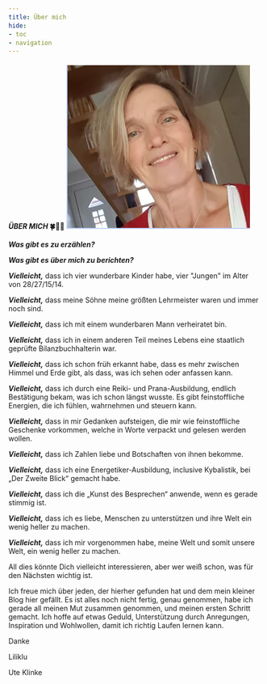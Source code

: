 ```yaml
---
title: Über mich
hide:
- toc
- navigation
---
```

<style>
img {
  float: middel;
}
</style>
#### ***ÜBER MICH***  🍀🦋💚 ![](img/ueber-mich.png)


***Was gibt es zu erzählen?***


***Was gibt es über mich zu berichten?***




***Vielleicht,*** dass ich vier wunderbare Kinder habe, vier "Jungen" im Alter von 28/27/15/14.

***Vielleicht,*** dass meine Söhne meine größten Lehrmeister waren und immer noch sind.



***Vielleicht,*** dass ich mit einem wunderbaren Mann verheiratet bin.



***Vielleicht,*** dass ich in einem anderen Teil meines Lebens eine staatlich geprüfte Bilanzbuchhalterin war.

***Vielleicht,*** dass ich schon früh erkannt habe, dass es mehr zwischen Himmel und Erde gibt, als dass, was ich sehen oder anfassen kann.

***Vielleicht,*** dass ich durch eine Reiki- und Prana-Ausbildung, endlich Bestätigung bekam, was ich schon längst wusste. Es gibt feinstoffliche Energien, die ich fühlen, wahrnehmen und steuern kann.

***Vielleicht,*** dass in mir Gedanken aufsteigen, die mir wie feinstoffliche Geschenke vorkommen, welche in Worte verpackt und gelesen werden wollen.

***Vielleicht,*** dass ich Zahlen liebe und Botschaften von ihnen bekomme.

***Vielleicht,*** dass ich eine Energetiker-Ausbildung, inclusive Kybalistik, bei „Der Zweite Blick“ gemacht habe.

***Vielleicht,*** dass ich die „Kunst des Besprechen“ anwende, wenn es gerade stimmig ist.



***Vielleicht,*** dass ich es liebe, Menschen zu unterstützen und ihre Welt ein wenig heller zu machen.



***Vielleicht,*** dass ich mir vorgenommen habe, meine Welt und somit unsere Welt, ein wenig heller zu machen.



All dies könnte Dich vielleicht interessieren, aber wer weiß schon, was für den Nächsten wichtig ist.



Ich freue mich über jeden, der hierher gefunden hat und dem mein kleiner Blog hier gefällt. Es ist alles noch nicht fertig, genau genommen, habe ich gerade all meinen Mut zusammen genommen, und meinen ersten Schritt gemacht. Ich hoffe auf etwas Geduld, Unterstützung durch Anregungen, Inspiration und Wohlwollen, damit ich richtig Laufen lernen kann.



Danke

Liliklu  

Ute Klinke
